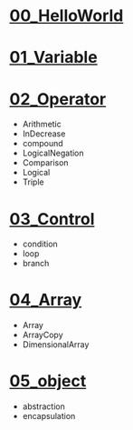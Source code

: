 # [00_HelloWorld](https://github.com/HssuH/Java-Workspace/tree/main/00_HelloWorld/src/com/kh)
# [01_Variable](https://github.com/HssuH/Java-Workspace/tree/main/01_Variable/src/com/kh)
# [02_Operator](https://github.com/HssuH/Java-Workspace/tree/main/02_Operator/src/com/kh)
* Arithmetic
* InDecrease
* compound
* LogicalNegation
* Comparison
* Logical
* Triple
# [03_Control](https://github.com/HssuH/Java-Workspace/tree/main/03_Control/src/com/kh)
* condition
* loop
* branch
# [04_Array](https://github.com/HssuH/Java-Workspace/tree/main/04_Array/src/com/kh/array)
* Array
* ArrayCopy
* DimensionalArray
# [05_object](https://github.com/HssuH/Java-Workspace/tree/main/05_object/src/com/kh)
* abstraction
* encapsulation

